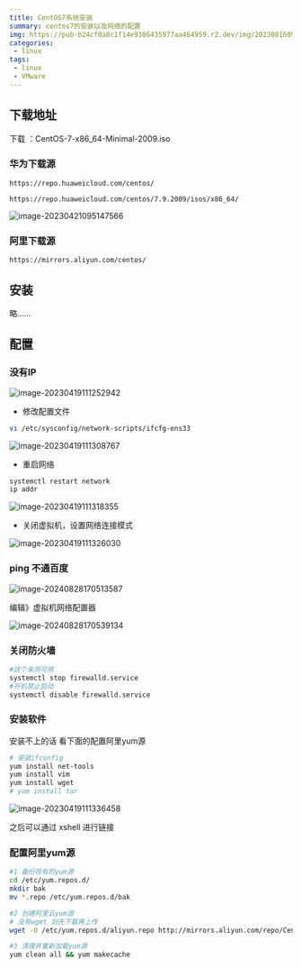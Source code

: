 ```yaml
---
title: CentOS7系统安装
summary: centos7的安装以及网络的配置
img: https://pub-b24cf0a8c1f14e9386435977aa464959.r2.dev/img/20230816091455.png
categories:
 - linux
tags:
 - linux
 - VMware
---
```


## 下载地址

下载 ：CentOS-7-x86_64-Minimal-2009.iso

### 华为下载源

```http
https://repo.huaweicloud.com/centos/
```

```http
https://repo.huaweicloud.com/centos/7.9.2009/isos/x86_64/
```

![image-20230421095147566](https://pub-b24cf0a8c1f14e9386435977aa464959.r2.dev/img/20230421095148.png)

### 阿里下载源

```http
https://mirrors.aliyun.com/centos/
```

## 安装

略……

## 配置

### 没有IP

![image-20230419111252942](https://pub-b24cf0a8c1f14e9386435977aa464959.r2.dev/img/image-20230419111252942.png)

- 修改配置文件

```sh
vi /etc/sysconfig/network-scripts/ifcfg-ens33
```



![image-20230419111308767](https://pub-b24cf0a8c1f14e9386435977aa464959.r2.dev/img/image-20230419111308767.png)

- 重启网络

```sh
systemctl restart network
ip addr
```

![image-20230419111318355](https://pub-b24cf0a8c1f14e9386435977aa464959.r2.dev/img/image-20230419111318355.png)

- 关闭虚拟机，设置网络连接模式

![image-20230419111326030](https://pub-b24cf0a8c1f14e9386435977aa464959.r2.dev/img/image-20230419111326030.png)

### ping 不通百度

![image-20240828170513587](https://pub-b24cf0a8c1f14e9386435977aa464959.r2.dev/img/image-20240828170513587.png)

编辑》虚拟机网络配置器

![image-20240828170539134](https://pub-b24cf0a8c1f14e9386435977aa464959.r2.dev/img/image-20240828170539134.png)

### 关闭防火墙

```sh
#这个亲测可用
systemctl stop firewalld.service
#开机禁止启动
systemctl disable firewalld.service
```

### 安装软件

安装不上的话 看下面的配置阿里yum源

```sh
# 安装ifconfig
yum install net-tools
yum install vim
yum install wget
# yum install tar
```

![image-20230419111336458](https://pub-b24cf0a8c1f14e9386435977aa464959.r2.dev/img/image-20230419111336458.png)

之后可以通过 xshell 进行链接

### 配置阿里yum源

```sh
#1 备份现有的yum源
cd /etc/yum.repos.d/
mkdir bak
mv *.repo /etc/yum.repos.d/bak

#2 创建阿里云yum源
# 没有wget 则先下载再上传
wget -O /etc/yum.repos.d/aliyun.repo http://mirrors.aliyun.com/repo/Centos-7.repo

#3 清理并重新加载yum源
yum clean all && yum makecache
```
